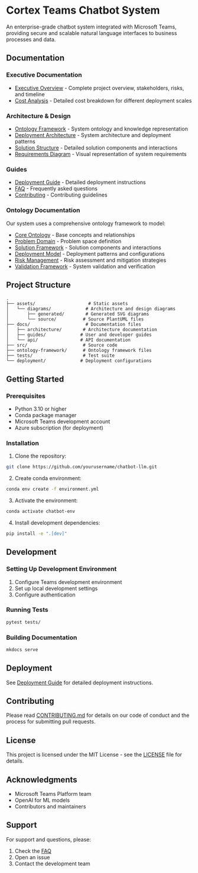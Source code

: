 # Cortex Teams Chatbot System

An enterprise-grade chatbot system integrated with Microsoft Teams, providing secure and scalable natural language interfaces to business processes and data.

## Documentation

### Executive Documentation
- [Executive Overview](docs/executive_overview.md) - Complete project overview, stakeholders, risks, and timeline
- [Cost Analysis](cost_analysis.md) - Detailed cost breakdown for different deployment scales

### Architecture & Design
- [Ontology Framework](docs/architecture/ontology.md) - System ontology and knowledge representation
- [Deployment Architecture](assets/diagrams/generated/cortex_teams_deployment.svg) - System architecture and deployment patterns
- [Solution Structure](assets/diagrams/source/solution_structure.puml) - Detailed solution components and interactions
- [Requirements Diagram](assets/diagrams/generated/requirements_diagram.svg) - Visual representation of system requirements

### Guides
- [Deployment Guide](docs/guides/deployment.md) - Detailed deployment instructions
- [FAQ](docs/guides/faq.md) - Frequently asked questions
- [Contributing](CONTRIBUTING.md) - Contributing guidelines

### Ontology Documentation
Our system uses a comprehensive ontology framework to model:
- [Core Ontology](meta.ttl) - Base concepts and relationships
- [Problem Domain](problem.ttl) - Problem space definition
- [Solution Framework](solution.ttl) - Solution components and interactions
- [Deployment Model](deployment.ttl) - Deployment patterns and configurations
- [Risk Management](risks.ttl) - Risk assessment and mitigation strategies
- [Validation Framework](deployment_validation.ttl) - System validation and verification

## Project Structure

```
.
├── assets/                    # Static assets
│   └── diagrams/             # Architecture and design diagrams
│       ├── generated/        # Generated SVG diagrams
│       └── source/          # Source PlantUML files
├── docs/                     # Documentation files
│   ├── architecture/        # Architecture documentation
│   ├── guides/             # User and developer guides
│   └── api/                # API documentation
├── src/                     # Source code
├── ontology-framework/      # Ontology framework files
├── tests/                   # Test suite
└── deployment/             # Deployment configurations
```

## Getting Started

### Prerequisites
- Python 3.10 or higher
- Conda package manager
- Microsoft Teams development account
- Azure subscription (for deployment)

### Installation

1. Clone the repository:
```bash
git clone https://github.com/yourusername/chatbot-llm.git
```

2. Create conda environment:
```bash
conda env create -f environment.yml
```

3. Activate the environment:
```bash
conda activate chatbot-env
```

4. Install development dependencies:
```bash
pip install -e ".[dev]"
```

## Development

### Setting Up Development Environment
1. Configure Teams development environment
2. Set up local development settings
3. Configure authentication

### Running Tests
```bash
pytest tests/
```

### Building Documentation
```bash
mkdocs serve
```

## Deployment

See [Deployment Guide](docs/guides/deployment.md) for detailed deployment instructions.

## Contributing

Please read [CONTRIBUTING.md](CONTRIBUTING.md) for details on our code of conduct and the process for submitting pull requests.

## License

This project is licensed under the MIT License - see the [LICENSE](LICENSE) file for details.

## Acknowledgments

- Microsoft Teams Platform team
- OpenAI for ML models
- Contributors and maintainers

## Support

For support and questions, please:
1. Check the [FAQ](docs/guides/faq.md)
2. Open an issue
3. Contact the development team 
